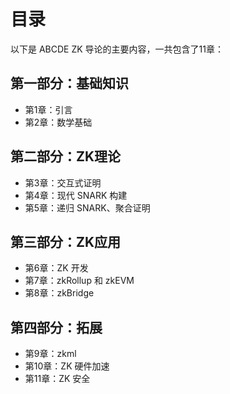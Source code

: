 # 目录

以下是 ABCDE ZK 导论的主要内容，一共包含了11章：

## 第一部分：基础知识

- 第1章：引言
- 第2章：数学基础

## 第二部分：ZK理论

- 第3章：交互式证明
- 第4章：现代 SNARK 构建
- 第5章：递归 SNARK、聚合证明

## 第三部分：ZK应用

- 第6章：ZK 开发
- 第7章：zkRollup 和 zkEVM
- 第8章：zkBridge

## 第四部分：拓展

- 第9章：zkml
- 第10章：ZK 硬件加速
- 第11章：ZK 安全

